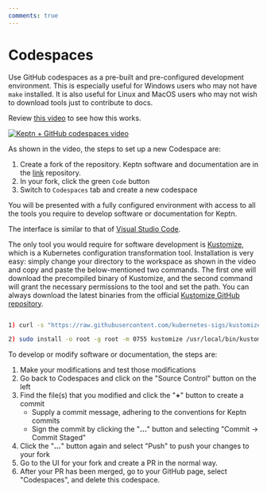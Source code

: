 ```yaml
---
comments: true
---
```


# Codespaces

Use GitHub codespaces as a pre-built and pre-configured development environment.
This is especially useful for Windows users
who may not have `make` installed.
It is also useful for Linux and MacOS users
who may not wish to download tools just to contribute to docs.

Review [this video](https://www.youtube.com/watch?v=HdiXPgvfgQw) to see how this works.

[![Keptn + GitHub codespaces video](https://i.ytimg.com/vi/HdiXPgvfgQw/hqdefault.jpg)](https://www.youtube.com/watch?v=HdiXPgvfgQw)

As shown in the video, the steps to set up a new Codespace are:

1. Create a fork of the repository.
   Keptn software and documentation are in the
   [link](https://github.com/keptn/lifecycle-toolkit)
   repository.
1. In your fork, click the green `Code` button
1. Switch to `Codespaces` tab and create a new codespace

You will be presented with a fully configured environment
with access to all the tools you require
to develop software or documentation for Keptn.

The interface is similar to that of
[Visual Studio Code](https://code.visualstudio.com/).

The only tool you would require for software development is [Kustomize](https://kustomize.io/),
which is a Kubernetes configuration transformation tool.
Installation is very easy: simply change your directory to the workspace
 as shown in the video and copy and paste the below-mentioned two commands.
The first one will download the precompiled binary of Kustomize,
 and the second command will grant the necessary permissions to the tool and set the path.
You can always download the latest binaries from the official [Kustomize GitHub repository](https://github.com/kubernetes-sigs/kustomize/releases).

```bash

1) curl -s "https://raw.githubusercontent.com/kubernetes-sigs/kustomize/master/hack/install_kustomize.sh" | bash

2) sudo install -o root -g root -m 0755 kustomize /usr/local/bin/kustomize
```

To develop or modify software or documentation, the steps are:

1. Make your modifications and test those modifications
1. Go back to Codespaces and click on the "Source Control" button on the left
1. Find the file(s) that you modified and click the "**+**" button
   to create a commit
   - Supply a commit message, adhering to the conventions for Keptn commits
   - Sign the commit by clicking the "**...**" button
     and selecting "Commit -> Commit Staged"
1. Click the "**...**" button again
   and select "Push" to push your changes to your fork
1. Go to the UI for your fork and create a PR in the normal way.
1. After your PR has been merged,
   go to your GitHub page, select "Codespaces", and delete this codespace.
